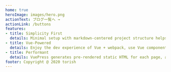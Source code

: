 ```yaml
---
home: true 
heroImage: images/hero.png
actionText: ブログ一覧へ →
actionLink: /buttons
features: 
- title: Simplicity First
  details: Minimal setup with markdown-centered project structure helps you focus on writing.
- title: Vue-Powered
  details: Enjoy the dev experience of Vue + webpack, use Vue components in markdown, and develop custom themes with Vue.
- title: Performant
  details: VuePress generates pre-rendered static HTML for each page, and runs as an SPA once a page is loaded.
footer: Copyright @ 2020 torish
---
```

